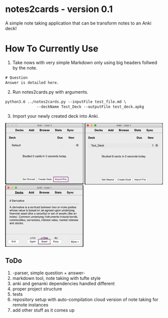 # notes2cards - version 0.1
A simple note taking application that can be transform notes to an Anki deck!

# How To Currently Use

1. Take nows with very simple Markdown only using big headers follwed by the note.
```
# Question
Answer is detailed here.
```
2. Run notes2cards.py with arguments.
```
python3.6 ../notes2cards.py --inputFile test_file.md \
			  --deckName Test_Deck --outputFile test_deck.apkg
```

3. Import your newly created deck into Anki.
<img src="media/1_Click_Import.png" width="250" height="196">
<img src="media/2_Added_Deck.png" width="250" height="196">
<img src="media/3_View_Card.png" width="250" height="196">

## ToDo
1. -parser, simple question + answer-
2. markdown tool, note taking with tufte style
3. anki and genanki dependencies handled different
4. proper project structure
5. tests
6. repository setup with auto-compilation
	cloud version of note taking for remote instances
7. add other stuff as it comes up